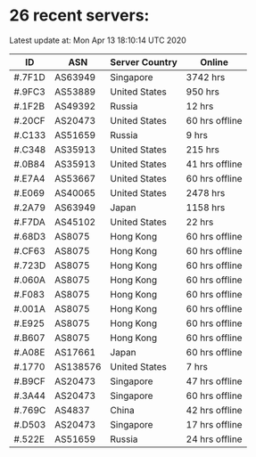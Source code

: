 # 26 recent servers:

Latest update at: Mon Apr 13 18:10:14 UTC 2020

| ID | ASN | Server Country | Online |
| -- | --- | -------------- | ------ |
| #.7F1D | AS63949 | Singapore | 3742 hrs |
| #.9FC3 | AS53889 | United States | 950 hrs |
| #.1F2B | AS49392 | Russia | 12 hrs |
| #.20CF | AS20473 | United States | 60 hrs offline |
| #.C133 | AS51659 | Russia | 9 hrs |
| #.C348 | AS35913 | United States | 215 hrs |
| #.0B84 | AS35913 | United States | 41 hrs offline |
| #.E7A4 | AS53667 | United States | 60 hrs offline |
| #.E069 | AS40065 | United States | 2478 hrs |
| #.2A79 | AS63949 | Japan | 1158 hrs |
| #.F7DA | AS45102 | United States | 22 hrs |
| #.68D3 | AS8075 | Hong Kong | 60 hrs offline |
| #.CF63 | AS8075 | Hong Kong | 60 hrs offline |
| #.723D | AS8075 | Hong Kong | 60 hrs offline |
| #.060A | AS8075 | Hong Kong | 60 hrs offline |
| #.F083 | AS8075 | Hong Kong | 60 hrs offline |
| #.001A | AS8075 | Hong Kong | 60 hrs offline |
| #.E925 | AS8075 | Hong Kong | 60 hrs offline |
| #.B607 | AS8075 | Hong Kong | 60 hrs offline |
| #.A08E | AS17661 | Japan | 60 hrs offline |
| #.1770 | AS138576 | United States | 7 hrs |
| #.B9CF | AS20473 | Singapore | 47 hrs offline |
| #.3A44 | AS20473 | Singapore | 60 hrs offline |
| #.769C | AS4837 | China | 42 hrs offline |
| #.D503 | AS20473 | Singapore | 17 hrs offline |
| #.522E | AS51659 | Russia | 24 hrs offline |

